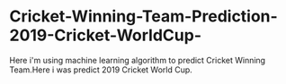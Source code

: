 # Cricket-Winning-Team-Prediction-2019-Cricket-WorldCup-
Here i'm using machine learning algorithm to predict Cricket Winning Team.Here i was predict 2019 Cricket World Cup.
